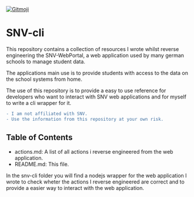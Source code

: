 <a href="https://gitmoji.dev">
  <img
    src="https://img.shields.io/badge/Commits%20use%20gitmoji-%20😜%20😍-FFDD67.svg?style=for-the-badge"
    alt="Gitmoji"
  />
</a>

# SNV-cli

This repository contains a collection of resources I wrote whilst reverse engineering the SNV-WebPortal, a web application used by many german schools to manage student data.

The applications main use is to provide students with access to the data on the school systems from home.

The use of this repository is to provide a easy to use reference for developers who want to interact with SNV web applications and for myself to write a cli wrapper for it.

```diff
- I am not affiliated with SNV.
- Use the information from this repository at your own risk.
```

## Table of Contents

-   actions.md: A list of all actions i reverse engineered from the web application.
-   README.md: This file.

In the snv-cli folder you will find a nodejs wrapper for the web application I wrote to check wheter the actions I reverse engineered are correct and to provide a easier way to interact with the web application.
